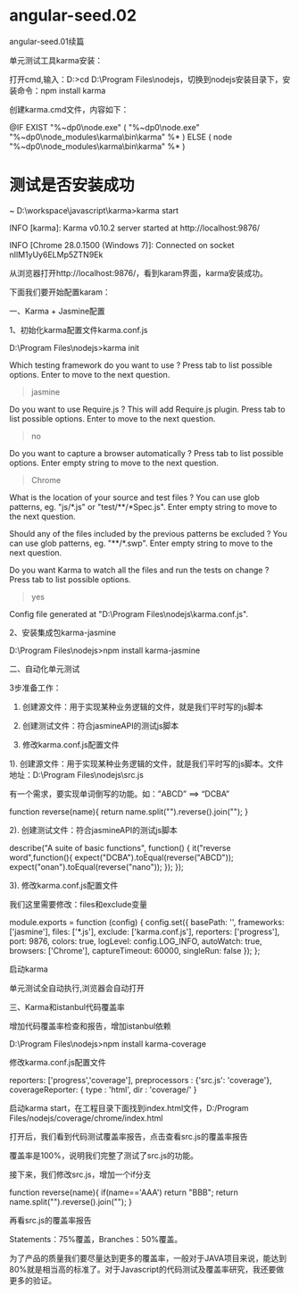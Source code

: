 # angular-seed.02
angular-seed.01续篇


单元测试工具karma安装：

打开cmd,输入：D:\>cd D:\Program Files\nodejs，切换到nodejs安装目录下，安装命令：npm  install karma

创建karma.cmd文件，内容如下：

@IF EXIST "%~dp0\node.exe" (
  "%~dp0\node.exe"  "%~dp0\node_modules\karma\bin\karma" %*
) ELSE (
  node  "%~dp0\node_modules\karma\bin\karma" %*
)

# 测试是否安装成功

~ D:\workspace\javascript\karma>karma start

INFO [karma]: Karma v0.10.2 server started at http://localhost:9876/

INFO [Chrome 28.0.1500 (Windows 7)]: Connected on socket nIlM1yUy6ELMp5ZTN9Ek

从浏览器打开http://localhost:9876/，看到karam界面，karma安装成功。


下面我们要开始配置karam：

一、Karma + Jasmine配置

1、初始化karma配置文件karma.conf.js

D:\Program Files\nodejs>karma init


Which testing framework do you want to use ?
Press tab to list possible options. Enter to move to the next question.
> jasmine

Do you want to use Require.js ?
This will add Require.js plugin.
Press tab to list possible options. Enter to move to the next question.
> no

Do you want to capture a browser automatically ?
Press tab to list possible options. Enter empty string to move to the next question.
> Chrome
>

What is the location of your source and test files ?
You can use glob patterns, eg. "js/*.js" or "test/**/*Spec.js".
Enter empty string to move to the next question.
>

Should any of the files included by the previous patterns be excluded ?
You can use glob patterns, eg. "**/*.swp".
Enter empty string to move to the next question.
>

Do you want Karma to watch all the files and run the tests on change ?
Press tab to list possible options.
> yes

Config file generated at "D:\Program Files\nodejs\karma.conf.js".

2、安装集成包karma-jasmine

D:\Program Files\nodejs>npm install karma-jasmine

二、自动化单元测试

3步准备工作：

1. 创建源文件：用于实现某种业务逻辑的文件，就是我们平时写的js脚本

2. 创建测试文件：符合jasmineAPI的测试js脚本

3. 修改karma.conf.js配置文件

1). 创建源文件：用于实现某种业务逻辑的文件，就是我们平时写的js脚本。文件地址：D:\Program Files\nodejs\src.js

有一个需求，要实现单词倒写的功能。如：”ABCD” ==> “DCBA”

function reverse(name){
    return name.split("").reverse().join("");
}

2). 创建测试文件：符合jasmineAPI的测试js脚本

describe("A suite of basic functions", function() {
    it("reverse word",function(){
        expect("DCBA").toEqual(reverse("ABCD"));
        expect("onan").toEqual(reverse("nano"));
    });
});

3). 修改karma.conf.js配置文件

我们这里需要修改：files和exclude变量

module.exports = function (config) {
    config.set({
        basePath: '',
        frameworks: ['jasmine'],
        files: ['*.js'],
        exclude: ['karma.conf.js'],
        reporters: ['progress'],
        port: 9876,
        colors: true,
        logLevel: config.LOG_INFO,
        autoWatch: true,
        browsers: ['Chrome'],
        captureTimeout: 60000,
        singleRun: false
    });
};

启动karma

单元测试全自动执行,浏览器会自动打开

三、Karma和istanbul代码覆盖率

增加代码覆盖率检查和报告，增加istanbul依赖

D:\Program Files\nodejs>npm install karma-coverage

修改karma.conf.js配置文件

reporters: ['progress','coverage'],
preprocessors : {'src.js': 'coverage'},
coverageReporter: {
    type : 'html',
    dir : 'coverage/'
}

启动karma start，在工程目录下面找到index.html文件，D:/Program Files/nodejs/coverage/chrome/index.html

打开后，我们看到代码测试覆盖率报告，点击查看src.js的覆盖率报告

覆盖率是100%，说明我们完整了测试了src.js的功能。

接下来，我们修改src.js，增加一个if分支

function reverse(name){
    if(name=='AAA') return "BBB";
    return name.split("").reverse().join("");
}

再看src.js的覆盖率报告

Statements：75%覆盖，Branches：50%覆盖。

为了产品的质量我们要尽量达到更多的覆盖率，一般对于JAVA项目来说，能达到80%就是相当高的标准了。对于Javascript的代码测试及覆盖率研究，我还要做更多的验证。
